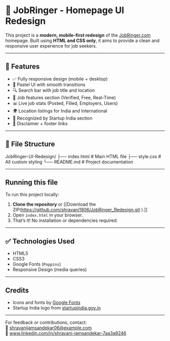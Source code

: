 # 🌟 JobRinger - Homepage UI Redesign

This project is a **modern, mobile-first redesign** of the [JobRinger.com](https://www.jobringer.com/) homepage. Built using **HTML and CSS only**, it aims to provide a clean and responsive user experience for job seekers.

---

## 📌 Features

- ✅ Fully responsive design (mobile + desktop)
- 🎨 Pastel UI with smooth transitions
- 🔍 Search bar with job title and location
- 🧾 Job features section (Verified, Free, Real-Time)
- 📊 Live job stats (Posted, Filled, Employers, Users)
- 🌍 Location listings for India and International
- 🚀 Recognized by Startup India section
- 📄 Disclaimer + footer links

---

## 📁 File Structure
JobRinger-UI-Redesign/
├── index.html # Main HTML file
├── style.css # All custom styling
└── README.md # Project documentation

---
##  Running this file
To run this project locally:
1. **Clone the repository** or [[Download the ZIP(https://github.com/shravani1906/JobRinger_Redesign.git ).]]
2. Open `index.html` in your browser.
3. That’s it! No installation or dependencies required.
---

## ✅ Technologies Used
- HTML5
- CSS3
- Google Fonts (`Poppins`)
- Responsive Design (media queries)

---
## Credits
- Icons and fonts by [Google Fonts](https://fonts.google.com/)
- Startup India logo from [startupindia.gov.in](https://www.startupindia.gov.in/)

---
For feedback or contributions, contact:  
📧 shravanijamsandekar06@example.com  
🔗 www.linkedin.com/in/shravani-jamsandekar-7aa3a9246


